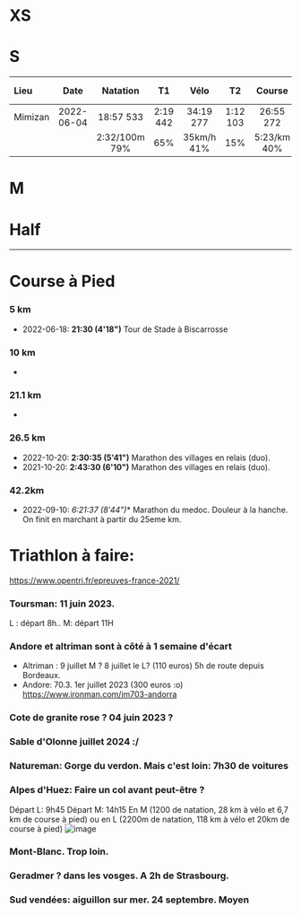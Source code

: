 # XS

# S

| Lieu  | Date          | Natation | T1   | Vélo   | T2   | Course | Temps total | Classement | Commentaires
| :---- |:-------------:|:-------:|:-----:|:-----:|:-----:|:-------:|:----------:|:----------:|:----------:|
| Mimizan |2022-06-04|18:57  533|2:19  442|34:19 277|1:12  103|26:55 272|1:23:40|322/673|CLM avec les girondins :)|
| ||2:32/100m   79%| 65%|35km/h 41%|15%| 5:23/km 40%||48%||


# M

# Half


--- 
# Course à Pied

### 5 km
* 2022-06-18: **21:30 (4'18")** Tour de Stade à Biscarrosse

### 10 km
* 

### 21.1 km
* 

### 26.5 km
* 2022-10-20: **2:30:35 (5'41")** Marathon des villages en relais (duo).
* 2021-10-20: **2:43:30 (6'10")** Marathon des villages en relais (duo).

### 42.2km
* 2022-09-10: *6:21:37 (8'44")** Marathon du medoc. Douleur à la hanche. On finit en marchant à partir du 25eme km.

# Triathlon à faire:
https://www.opentri.fr/epreuves-france-2021/

### Toursman: 11 juin 2023.
L : départ 8h..
M: départ 11H

### Andore et altriman sont à côté à 1 semaine d'écart

* Altriman : 9 juillet M ? 8 juillet le L? (110 euros) 5h de route depuis Bordeaux.
* Andore: 70.3. 1er juillet 2023 (300 euros :o)
 https://www.ironman.com/im703-andorra
 

### Cote de granite rose ? 04 juin 2023 ?

### Sable d'Olonne juillet 2024 :/

### Natureman: Gorge du verdon. Mais c'est loin: 7h30 de voitures

### Alpes d'Huez: Faire un col avant peut-être ?
Départ L: 9h45
Départ M: 14h15
En M (1200 de natation, 28 km à vélo et 6,7 km de course à pied) ou en L (2200m de natation, 118 km à vélo et 20km de course à pied)
![image](https://user-images.githubusercontent.com/62252993/202399616-244a6557-bba8-4d04-b3d0-3acf0b7c45b9.png)

### Mont-Blanc. Trop loin.

### Geradmer ? dans les vosges. A 2h de Strasbourg.

### Sud vendées: aiguillon sur mer. 24 septembre. Moyen
